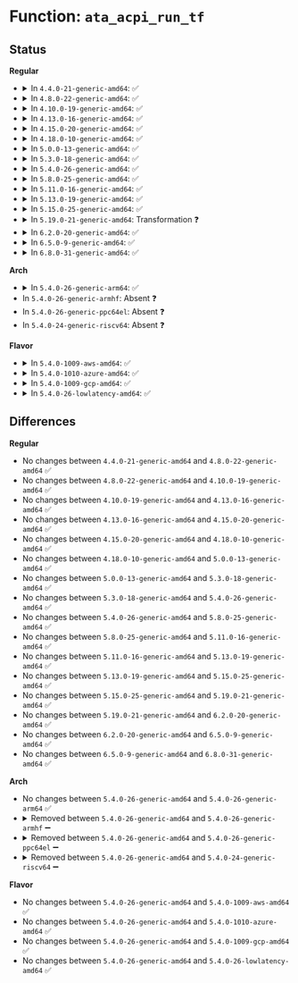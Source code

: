 # Function: <code>ata_acpi_run_tf</code>

## Status
<b>Regular</b>
<ul>
<li>
<details>
<summary>In <code>4.4.0-21-generic-amd64</code>: ✅</summary>

```c
int ata_acpi_run_tf(struct ata_device * dev, const struct ata_acpi_gtf * gtf, const struct ata_acpi_gtf * prev_gtf)
```

```json
{
  "name": "ata_acpi_run_tf",
  "collision_type": "Unique Static",
  "inline_type": "No",
  "funcs": [
    {
      "addr": 18446744071585010688,
      "name": "ata_acpi_run_tf",
      "external": false,
      "loc": "drivers/ata/libata-acpi.c:644",
      "file": "drivers/ata/libata-acpi.c",
      "inline": "seen, unknown",
      "caller_inline": [],
      "caller_func": [
        "drivers/ata/libata-acpi.c:ata_acpi_on_devcfg"
      ]
    }
  ],
  "symbols": [
    {
      "addr": 18446744071585010688,
      "name": "ata_acpi_run_tf",
      "section": ".text",
      "bind": "STB_LOCAL",
      "size": 1099
    }
  ]
}
```
</details>
</li>
<li>
<details>
<summary>In <code>4.8.0-22-generic-amd64</code>: ✅</summary>

```c
int ata_acpi_run_tf(struct ata_device * dev, const struct ata_acpi_gtf * gtf, const struct ata_acpi_gtf * prev_gtf)
```

```json
{
  "name": "ata_acpi_run_tf",
  "collision_type": "Unique Static",
  "inline_type": "No",
  "funcs": [
    {
      "addr": 18446744071585378080,
      "name": "ata_acpi_run_tf",
      "external": false,
      "loc": "drivers/ata/libata-acpi.c:644",
      "file": "drivers/ata/libata-acpi.c",
      "inline": "seen, unknown",
      "caller_inline": [],
      "caller_func": [
        "drivers/ata/libata-acpi.c:ata_acpi_on_devcfg"
      ]
    }
  ],
  "symbols": [
    {
      "addr": 18446744071585378080,
      "name": "ata_acpi_run_tf",
      "section": ".text",
      "bind": "STB_LOCAL",
      "size": 1098
    }
  ]
}
```
</details>
</li>
<li>
<details>
<summary>In <code>4.10.0-19-generic-amd64</code>: ✅</summary>

```c
int ata_acpi_run_tf(struct ata_device * dev, const struct ata_acpi_gtf * gtf, const struct ata_acpi_gtf * prev_gtf)
```

```json
{
  "name": "ata_acpi_run_tf",
  "collision_type": "Unique Static",
  "inline_type": "No",
  "funcs": [
    {
      "addr": 18446744071585578912,
      "name": "ata_acpi_run_tf",
      "external": false,
      "loc": "drivers/ata/libata-acpi.c:644",
      "file": "drivers/ata/libata-acpi.c",
      "inline": "seen, unknown",
      "caller_inline": [],
      "caller_func": [
        "drivers/ata/libata-acpi.c:ata_acpi_on_devcfg"
      ]
    }
  ],
  "symbols": [
    {
      "addr": 18446744071585578912,
      "name": "ata_acpi_run_tf",
      "section": ".text",
      "bind": "STB_LOCAL",
      "size": 1098
    }
  ]
}
```
</details>
</li>
<li>
<details>
<summary>In <code>4.13.0-16-generic-amd64</code>: ✅</summary>

```c
int ata_acpi_run_tf(struct ata_device * dev, const struct ata_acpi_gtf * gtf, const struct ata_acpi_gtf * prev_gtf)
```

```json
{
  "name": "ata_acpi_run_tf",
  "collision_type": "Unique Static",
  "inline_type": "No",
  "funcs": [
    {
      "addr": 18446744071585662448,
      "name": "ata_acpi_run_tf",
      "external": false,
      "loc": "drivers/ata/libata-acpi.c:644",
      "file": "drivers/ata/libata-acpi.c",
      "inline": "seen, unknown",
      "caller_inline": [],
      "caller_func": [
        "drivers/ata/libata-acpi.c:ata_acpi_on_devcfg"
      ]
    }
  ],
  "symbols": [
    {
      "addr": 18446744071585662448,
      "name": "ata_acpi_run_tf",
      "section": ".text",
      "bind": "STB_LOCAL",
      "size": 807
    }
  ]
}
```
</details>
</li>
<li>
<details>
<summary>In <code>4.15.0-20-generic-amd64</code>: ✅</summary>

```c
int ata_acpi_run_tf(struct ata_device * dev, const struct ata_acpi_gtf * gtf, const struct ata_acpi_gtf * prev_gtf)
```

```json
{
  "name": "ata_acpi_run_tf",
  "collision_type": "Unique Static",
  "inline_type": "No",
  "funcs": [
    {
      "addr": 18446744071586094672,
      "name": "ata_acpi_run_tf",
      "external": false,
      "loc": "drivers/ata/libata-acpi.c:644",
      "file": "drivers/ata/libata-acpi.c",
      "inline": "seen, unknown",
      "caller_inline": [],
      "caller_func": [
        "drivers/ata/libata-acpi.c:ata_acpi_on_devcfg"
      ]
    }
  ],
  "symbols": [
    {
      "addr": 18446744071586094672,
      "name": "ata_acpi_run_tf",
      "section": ".text",
      "bind": "STB_LOCAL",
      "size": 807
    }
  ]
}
```
</details>
</li>
<li>
<details>
<summary>In <code>4.18.0-10-generic-amd64</code>: ✅</summary>

```c
int ata_acpi_run_tf(struct ata_device * dev, const struct ata_acpi_gtf * gtf, const struct ata_acpi_gtf * prev_gtf)
```

```json
{
  "name": "ata_acpi_run_tf",
  "collision_type": "Unique Static",
  "inline_type": "No",
  "funcs": [
    {
      "addr": 18446744071586342752,
      "name": "ata_acpi_run_tf",
      "external": false,
      "loc": "drivers/ata/libata-acpi.c:644",
      "file": "drivers/ata/libata-acpi.c",
      "inline": "seen, unknown",
      "caller_inline": [],
      "caller_func": [
        "drivers/ata/libata-acpi.c:ata_acpi_on_devcfg"
      ]
    }
  ],
  "symbols": [
    {
      "addr": 18446744071586342752,
      "name": "ata_acpi_run_tf",
      "section": ".text",
      "bind": "STB_LOCAL",
      "size": 825
    }
  ]
}
```
</details>
</li>
<li>
<details>
<summary>In <code>5.0.0-13-generic-amd64</code>: ✅</summary>

```c
int ata_acpi_run_tf(struct ata_device * dev, const struct ata_acpi_gtf * gtf, const struct ata_acpi_gtf * prev_gtf)
```

```json
{
  "name": "ata_acpi_run_tf",
  "collision_type": "Unique Static",
  "inline_type": "No",
  "funcs": [
    {
      "addr": 18446744071586484000,
      "name": "ata_acpi_run_tf",
      "external": false,
      "loc": "drivers/ata/libata-acpi.c:644",
      "file": "drivers/ata/libata-acpi.c",
      "inline": "seen, unknown",
      "caller_inline": [],
      "caller_func": [
        "drivers/ata/libata-acpi.c:ata_acpi_on_devcfg"
      ]
    }
  ],
  "symbols": [
    {
      "addr": 18446744071586484000,
      "name": "ata_acpi_run_tf",
      "section": ".text",
      "bind": "STB_LOCAL",
      "size": 821
    }
  ]
}
```
</details>
</li>
<li>
<details>
<summary>In <code>5.3.0-18-generic-amd64</code>: ✅</summary>

```c
int ata_acpi_run_tf(struct ata_device * dev, const struct ata_acpi_gtf * gtf, const struct ata_acpi_gtf * prev_gtf)
```

```json
{
  "name": "ata_acpi_run_tf",
  "collision_type": "Unique Static",
  "inline_type": "No",
  "funcs": [
    {
      "addr": 18446744071586729392,
      "name": "ata_acpi_run_tf",
      "external": false,
      "loc": "drivers/ata/libata-acpi.c:645",
      "file": "drivers/ata/libata-acpi.c",
      "inline": "seen, unknown",
      "caller_inline": [],
      "caller_func": [
        "drivers/ata/libata-acpi.c:ata_acpi_on_devcfg"
      ]
    }
  ],
  "symbols": [
    {
      "addr": 18446744071586729392,
      "name": "ata_acpi_run_tf",
      "section": ".text",
      "bind": "STB_LOCAL",
      "size": 824
    }
  ]
}
```
</details>
</li>
<li>
<details>
<summary>In <code>5.4.0-26-generic-amd64</code>: ✅</summary>

```c
int ata_acpi_run_tf(struct ata_device * dev, const struct ata_acpi_gtf * gtf, const struct ata_acpi_gtf * prev_gtf)
```

```json
{
  "name": "ata_acpi_run_tf",
  "collision_type": "Unique Static",
  "inline_type": "No",
  "funcs": [
    {
      "addr": 18446744071586875888,
      "name": "ata_acpi_run_tf",
      "external": false,
      "loc": "drivers/ata/libata-acpi.c:645",
      "file": "drivers/ata/libata-acpi.c",
      "inline": "seen, unknown",
      "caller_inline": [],
      "caller_func": [
        "drivers/ata/libata-acpi.c:ata_acpi_on_devcfg"
      ]
    }
  ],
  "symbols": [
    {
      "addr": 18446744071586875888,
      "name": "ata_acpi_run_tf",
      "section": ".text",
      "bind": "STB_LOCAL",
      "size": 824
    }
  ]
}
```
</details>
</li>
<li>
<details>
<summary>In <code>5.8.0-25-generic-amd64</code>: ✅</summary>

```c
int ata_acpi_run_tf(struct ata_device * dev, const struct ata_acpi_gtf * gtf, const struct ata_acpi_gtf * prev_gtf)
```

```json
{
  "name": "ata_acpi_run_tf",
  "collision_type": "Unique Static",
  "inline_type": "No",
  "funcs": [
    {
      "addr": 18446744071587684928,
      "name": "ata_acpi_run_tf",
      "external": false,
      "loc": "drivers/ata/libata-acpi.c:645",
      "file": "drivers/ata/libata-acpi.c",
      "inline": "seen, unknown",
      "caller_inline": [],
      "caller_func": [
        "drivers/ata/libata-acpi.c:ata_acpi_on_devcfg"
      ]
    }
  ],
  "symbols": [
    {
      "addr": 18446744071587684928,
      "name": "ata_acpi_run_tf",
      "section": ".text",
      "bind": "STB_LOCAL",
      "size": 786
    }
  ]
}
```
</details>
</li>
<li>
<details>
<summary>In <code>5.11.0-16-generic-amd64</code>: ✅</summary>

```c
int ata_acpi_run_tf(struct ata_device * dev, const struct ata_acpi_gtf * gtf, const struct ata_acpi_gtf * prev_gtf)
```

```json
{
  "name": "ata_acpi_run_tf",
  "collision_type": "Unique Static",
  "inline_type": "No",
  "funcs": [
    {
      "addr": 18446744071587745552,
      "name": "ata_acpi_run_tf",
      "external": false,
      "loc": "drivers/ata/libata-acpi.c:645",
      "file": "drivers/ata/libata-acpi.c",
      "inline": "seen, unknown",
      "caller_inline": [],
      "caller_func": [
        "drivers/ata/libata-acpi.c:ata_acpi_on_devcfg"
      ]
    }
  ],
  "symbols": [
    {
      "addr": 18446744071587745552,
      "name": "ata_acpi_run_tf",
      "section": ".text",
      "bind": "STB_LOCAL",
      "size": 786
    }
  ]
}
```
</details>
</li>
<li>
<details>
<summary>In <code>5.13.0-19-generic-amd64</code>: ✅</summary>

```c
int ata_acpi_run_tf(struct ata_device * dev, const struct ata_acpi_gtf * gtf, const struct ata_acpi_gtf * prev_gtf)
```

```json
{
  "name": "ata_acpi_run_tf",
  "collision_type": "Unique Static",
  "inline_type": "No",
  "funcs": [
    {
      "addr": 18446744071587624832,
      "name": "ata_acpi_run_tf",
      "external": false,
      "loc": "drivers/ata/libata-acpi.c:646",
      "file": "drivers/ata/libata-acpi.c",
      "inline": "seen, unknown",
      "caller_inline": [],
      "caller_func": [
        "drivers/ata/libata-acpi.c:ata_acpi_on_devcfg"
      ]
    }
  ],
  "symbols": [
    {
      "addr": 18446744071587624832,
      "name": "ata_acpi_run_tf",
      "section": ".text",
      "bind": "STB_LOCAL",
      "size": 852
    }
  ]
}
```
</details>
</li>
<li>
<details>
<summary>In <code>5.15.0-25-generic-amd64</code>: ✅</summary>

```c
int ata_acpi_run_tf(struct ata_device * dev, const struct ata_acpi_gtf * gtf, const struct ata_acpi_gtf * prev_gtf)
```

```json
{
  "name": "ata_acpi_run_tf",
  "collision_type": "Unique Static",
  "inline_type": "No",
  "funcs": [
    {
      "addr": 18446744071588209984,
      "name": "ata_acpi_run_tf",
      "external": false,
      "loc": "drivers/ata/libata-acpi.c:646",
      "file": "drivers/ata/libata-acpi.c",
      "inline": "seen, unknown",
      "caller_inline": [],
      "caller_func": [
        "drivers/ata/libata-acpi.c:ata_acpi_on_devcfg"
      ]
    }
  ],
  "symbols": [
    {
      "addr": 18446744071588209984,
      "name": "ata_acpi_run_tf",
      "section": ".text",
      "bind": "STB_LOCAL",
      "size": 852
    }
  ]
}
```
</details>
</li>
<li>
<details>
<summary>In <code>5.19.0-21-generic-amd64</code>: Transformation ❓</summary>

```c
int ata_acpi_run_tf(struct ata_device * dev, const struct ata_acpi_gtf * gtf, const struct ata_acpi_gtf * prev_gtf)
```

```json
{
  "name": "ata_acpi_run_tf",
  "collision_type": "Unique Static",
  "inline_type": "No",
  "funcs": [
    {
      "addr": 0,
      "name": "ata_acpi_run_tf",
      "external": false,
      "loc": "drivers/ata/libata-acpi.c:638",
      "file": "drivers/ata/libata-acpi.c",
      "inline": "seen, unknown",
      "caller_inline": [],
      "caller_func": [
        "drivers/ata/libata-acpi.c:ata_acpi_on_devcfg"
      ]
    }
  ],
  "symbols": [
    {
      "addr": 18446744071589594912,
      "name": "ata_acpi_run_tf",
      "section": ".text",
      "bind": "STB_LOCAL",
      "size": 852
    },
    {
      "addr": 18446744071594416479,
      "name": "ata_acpi_run_tf.cold",
      "section": ".text",
      "bind": "STB_LOCAL",
      "size": 163
    }
  ]
}
```
</details>
</li>
<li>
<details>
<summary>In <code>6.2.0-20-generic-amd64</code>: ✅</summary>

```c
int ata_acpi_run_tf(struct ata_device * dev, const struct ata_acpi_gtf * gtf, const struct ata_acpi_gtf * prev_gtf)
```

```json
{
  "name": "ata_acpi_run_tf",
  "collision_type": "Unique Static",
  "inline_type": "No",
  "funcs": [
    {
      "addr": 18446744071591192544,
      "name": "ata_acpi_run_tf",
      "external": false,
      "loc": "drivers/ata/libata-acpi.c:638",
      "file": "drivers/ata/libata-acpi.c",
      "inline": "seen, unknown",
      "caller_inline": [],
      "caller_func": [
        "drivers/ata/libata-acpi.c:ata_acpi_on_devcfg"
      ]
    }
  ],
  "symbols": [
    {
      "addr": 18446744071591192544,
      "name": "ata_acpi_run_tf",
      "section": ".text",
      "bind": "STB_LOCAL",
      "size": 1020
    }
  ]
}
```
</details>
</li>
<li>
<details>
<summary>In <code>6.5.0-9-generic-amd64</code>: ✅</summary>

```c
int ata_acpi_run_tf(struct ata_device * dev, const struct ata_acpi_gtf * gtf, const struct ata_acpi_gtf * prev_gtf)
```

```json
{
  "name": "ata_acpi_run_tf",
  "collision_type": "Unique Static",
  "inline_type": "No",
  "funcs": [
    {
      "addr": 18446744071591551936,
      "name": "ata_acpi_run_tf",
      "external": false,
      "loc": "drivers/ata/libata-acpi.c:638",
      "file": "drivers/ata/libata-acpi.c",
      "inline": "seen, unknown",
      "caller_inline": [],
      "caller_func": [
        "drivers/ata/libata-acpi.c:ata_acpi_on_devcfg"
      ]
    }
  ],
  "symbols": [
    {
      "addr": 18446744071591551936,
      "name": "ata_acpi_run_tf",
      "section": ".text",
      "bind": "STB_LOCAL",
      "size": 968
    }
  ]
}
```
</details>
</li>
<li>
<details>
<summary>In <code>6.8.0-31-generic-amd64</code>: ✅</summary>

```c
int ata_acpi_run_tf(struct ata_device * dev, const struct ata_acpi_gtf * gtf, const struct ata_acpi_gtf * prev_gtf)
```

```json
{
  "name": "ata_acpi_run_tf",
  "collision_type": "Unique Static",
  "inline_type": "No",
  "funcs": [
    {
      "addr": 18446744071591900352,
      "name": "ata_acpi_run_tf",
      "external": false,
      "loc": "drivers/ata/libata-acpi.c:638",
      "file": "drivers/ata/libata-acpi.c",
      "inline": "seen, unknown",
      "caller_inline": [],
      "caller_func": [
        "drivers/ata/libata-acpi.c:ata_acpi_on_devcfg"
      ]
    }
  ],
  "symbols": [
    {
      "addr": 18446744071591900352,
      "name": "ata_acpi_run_tf",
      "section": ".text",
      "bind": "STB_LOCAL",
      "size": 968
    }
  ]
}
```
</details>
</li>
</ul>
<b>Arch</b>
<ul>
<li>
<details>
<summary>In <code>5.4.0-26-generic-arm64</code>: ✅</summary>

```c
int ata_acpi_run_tf(struct ata_device * dev, const struct ata_acpi_gtf * gtf, const struct ata_acpi_gtf * prev_gtf)
```

```json
{
  "name": "ata_acpi_run_tf",
  "collision_type": "Unique Static",
  "inline_type": "No",
  "funcs": [
    {
      "addr": 18446603336499811104,
      "name": "ata_acpi_run_tf",
      "external": false,
      "loc": "drivers/ata/libata-acpi.c:645",
      "file": "drivers/ata/libata-acpi.c",
      "inline": "seen, unknown",
      "caller_inline": [],
      "caller_func": [
        "drivers/ata/libata-acpi.c:ata_acpi_on_devcfg"
      ]
    }
  ],
  "symbols": [
    {
      "addr": 18446603336499811104,
      "name": "ata_acpi_run_tf",
      "section": ".text",
      "bind": "STB_LOCAL",
      "size": 748
    }
  ]
}
```
</details>
</li>
<li>
In <code>5.4.0-26-generic-armhf</code>: Absent ❓
</li>
<li>
In <code>5.4.0-26-generic-ppc64el</code>: Absent ❓
</li>
<li>
In <code>5.4.0-24-generic-riscv64</code>: Absent ❓
</li>
</ul>
<b>Flavor</b>
<ul>
<li>
<details>
<summary>In <code>5.4.0-1009-aws-amd64</code>: ✅</summary>

```c
int ata_acpi_run_tf(struct ata_device * dev, const struct ata_acpi_gtf * gtf, const struct ata_acpi_gtf * prev_gtf)
```

```json
{
  "name": "ata_acpi_run_tf",
  "collision_type": "Unique Static",
  "inline_type": "No",
  "funcs": [
    {
      "addr": 18446744071586634416,
      "name": "ata_acpi_run_tf",
      "external": false,
      "loc": "drivers/ata/libata-acpi.c:645",
      "file": "drivers/ata/libata-acpi.c",
      "inline": "seen, unknown",
      "caller_inline": [],
      "caller_func": [
        "drivers/ata/libata-acpi.c:ata_acpi_on_devcfg"
      ]
    }
  ],
  "symbols": [
    {
      "addr": 18446744071586634416,
      "name": "ata_acpi_run_tf",
      "section": ".text",
      "bind": "STB_LOCAL",
      "size": 824
    }
  ]
}
```
</details>
</li>
<li>
<details>
<summary>In <code>5.4.0-1010-azure-amd64</code>: ✅</summary>

```c
int ata_acpi_run_tf(struct ata_device * dev, const struct ata_acpi_gtf * gtf, const struct ata_acpi_gtf * prev_gtf)
```

```json
{
  "name": "ata_acpi_run_tf",
  "collision_type": "Unique Static",
  "inline_type": "No",
  "funcs": [
    {
      "addr": 18446744071586502912,
      "name": "ata_acpi_run_tf",
      "external": false,
      "loc": "drivers/ata/libata-acpi.c:645",
      "file": "drivers/ata/libata-acpi.c",
      "inline": "seen, unknown",
      "caller_inline": [],
      "caller_func": [
        "drivers/ata/libata-acpi.c:ata_acpi_on_devcfg"
      ]
    }
  ],
  "symbols": [
    {
      "addr": 18446744071586502912,
      "name": "ata_acpi_run_tf",
      "section": ".text",
      "bind": "STB_LOCAL",
      "size": 824
    }
  ]
}
```
</details>
</li>
<li>
<details>
<summary>In <code>5.4.0-1009-gcp-amd64</code>: ✅</summary>

```c
int ata_acpi_run_tf(struct ata_device * dev, const struct ata_acpi_gtf * gtf, const struct ata_acpi_gtf * prev_gtf)
```

```json
{
  "name": "ata_acpi_run_tf",
  "collision_type": "Unique Static",
  "inline_type": "No",
  "funcs": [
    {
      "addr": 18446744071586830448,
      "name": "ata_acpi_run_tf",
      "external": false,
      "loc": "drivers/ata/libata-acpi.c:645",
      "file": "drivers/ata/libata-acpi.c",
      "inline": "seen, unknown",
      "caller_inline": [],
      "caller_func": [
        "drivers/ata/libata-acpi.c:ata_acpi_on_devcfg"
      ]
    }
  ],
  "symbols": [
    {
      "addr": 18446744071586830448,
      "name": "ata_acpi_run_tf",
      "section": ".text",
      "bind": "STB_LOCAL",
      "size": 824
    }
  ]
}
```
</details>
</li>
<li>
<details>
<summary>In <code>5.4.0-26-lowlatency-amd64</code>: ✅</summary>

```c
int ata_acpi_run_tf(struct ata_device * dev, const struct ata_acpi_gtf * gtf, const struct ata_acpi_gtf * prev_gtf)
```

```json
{
  "name": "ata_acpi_run_tf",
  "collision_type": "Unique Static",
  "inline_type": "No",
  "funcs": [
    {
      "addr": 18446744071586936560,
      "name": "ata_acpi_run_tf",
      "external": false,
      "loc": "drivers/ata/libata-acpi.c:645",
      "file": "drivers/ata/libata-acpi.c",
      "inline": "seen, unknown",
      "caller_inline": [],
      "caller_func": [
        "drivers/ata/libata-acpi.c:ata_acpi_on_devcfg"
      ]
    }
  ],
  "symbols": [
    {
      "addr": 18446744071586936560,
      "name": "ata_acpi_run_tf",
      "section": ".text",
      "bind": "STB_LOCAL",
      "size": 824
    }
  ]
}
```
</details>
</li>
</ul>

## Differences
<b>Regular</b>
<ul>
<li>
No changes between <code>4.4.0-21-generic-amd64</code> and <code>4.8.0-22-generic-amd64</code> ✅
</li>
<li>
No changes between <code>4.8.0-22-generic-amd64</code> and <code>4.10.0-19-generic-amd64</code> ✅
</li>
<li>
No changes between <code>4.10.0-19-generic-amd64</code> and <code>4.13.0-16-generic-amd64</code> ✅
</li>
<li>
No changes between <code>4.13.0-16-generic-amd64</code> and <code>4.15.0-20-generic-amd64</code> ✅
</li>
<li>
No changes between <code>4.15.0-20-generic-amd64</code> and <code>4.18.0-10-generic-amd64</code> ✅
</li>
<li>
No changes between <code>4.18.0-10-generic-amd64</code> and <code>5.0.0-13-generic-amd64</code> ✅
</li>
<li>
No changes between <code>5.0.0-13-generic-amd64</code> and <code>5.3.0-18-generic-amd64</code> ✅
</li>
<li>
No changes between <code>5.3.0-18-generic-amd64</code> and <code>5.4.0-26-generic-amd64</code> ✅
</li>
<li>
No changes between <code>5.4.0-26-generic-amd64</code> and <code>5.8.0-25-generic-amd64</code> ✅
</li>
<li>
No changes between <code>5.8.0-25-generic-amd64</code> and <code>5.11.0-16-generic-amd64</code> ✅
</li>
<li>
No changes between <code>5.11.0-16-generic-amd64</code> and <code>5.13.0-19-generic-amd64</code> ✅
</li>
<li>
No changes between <code>5.13.0-19-generic-amd64</code> and <code>5.15.0-25-generic-amd64</code> ✅
</li>
<li>
No changes between <code>5.15.0-25-generic-amd64</code> and <code>5.19.0-21-generic-amd64</code> ✅
</li>
<li>
No changes between <code>5.19.0-21-generic-amd64</code> and <code>6.2.0-20-generic-amd64</code> ✅
</li>
<li>
No changes between <code>6.2.0-20-generic-amd64</code> and <code>6.5.0-9-generic-amd64</code> ✅
</li>
<li>
No changes between <code>6.5.0-9-generic-amd64</code> and <code>6.8.0-31-generic-amd64</code> ✅
</li>
</ul>
<b>Arch</b>
<ul>
<li>
No changes between <code>5.4.0-26-generic-amd64</code> and <code>5.4.0-26-generic-arm64</code> ✅
</li>
<li>
<details>
<summary>Removed between <code>5.4.0-26-generic-amd64</code> and <code>5.4.0-26-generic-armhf</code> ➖</summary>

```c
int ata_acpi_run_tf(struct ata_device * dev, const struct ata_acpi_gtf * gtf, const struct ata_acpi_gtf * prev_gtf)
```
</details>
</li>
<li>
<details>
<summary>Removed between <code>5.4.0-26-generic-amd64</code> and <code>5.4.0-26-generic-ppc64el</code> ➖</summary>

```c
int ata_acpi_run_tf(struct ata_device * dev, const struct ata_acpi_gtf * gtf, const struct ata_acpi_gtf * prev_gtf)
```
</details>
</li>
<li>
<details>
<summary>Removed between <code>5.4.0-26-generic-amd64</code> and <code>5.4.0-24-generic-riscv64</code> ➖</summary>

```c
int ata_acpi_run_tf(struct ata_device * dev, const struct ata_acpi_gtf * gtf, const struct ata_acpi_gtf * prev_gtf)
```
</details>
</li>
</ul>
<b>Flavor</b>
<ul>
<li>
No changes between <code>5.4.0-26-generic-amd64</code> and <code>5.4.0-1009-aws-amd64</code> ✅
</li>
<li>
No changes between <code>5.4.0-26-generic-amd64</code> and <code>5.4.0-1010-azure-amd64</code> ✅
</li>
<li>
No changes between <code>5.4.0-26-generic-amd64</code> and <code>5.4.0-1009-gcp-amd64</code> ✅
</li>
<li>
No changes between <code>5.4.0-26-generic-amd64</code> and <code>5.4.0-26-lowlatency-amd64</code> ✅
</li>
</ul>
